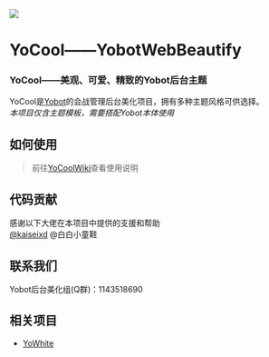 ![](https://i.loli.net/2020/07/23/HmLnyN5UKesPXld.png)
# YoCool——YobotWebBeautify
### YoCool——美观、可爱、精致的Yobot后台主题
YoCool是[Yobot](https://github.com/pcrbot/yobot)的会战管理后台美化项目，拥有多种主题风格可供选择。</br>
*本项目仅含主题模板，需要搭配Yobot本体使用*

## 如何使用
> 前往[YoCoolWiki](https://github.com/A-kirami/YoCool/wiki)查看使用说明

## 代码贡献
感谢以下大佬在本项目中提供的支援和帮助</br>
[@kaiseixd](https://github.com/kaiseixd) @白白小童鞋

## 联系我们
Yobot后台美化组(Q群)：1143518690

## 相关项目
- [YoWhite](https://github.com/shkongzhu/YoWhite)
